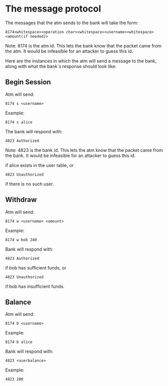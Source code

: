 # The message protocol

The messages that the atm sends to the bank will take the form:

`8174<whitespace><operation char><whitespace><username><whitespace><amount(if needed)>`

Note: 8174 is the atm id.  This lets the bank know that the packet came from the atm.  It would be infeasible for an attacker to guess this id.

Here are the instances in which the atm will send a message to the bank, along with what the bank`s response should look like:

## Begin Session

Atm will send: 

`8174 s <username>`

Example:

`8174 s alice`

The bank will respond with:

`4823 Authorized`

Note: 4823 is the bank id.  This lets the atm know that the packet came from the bank.  It would be infeasible for an attacker to guess this id.

if alice exists in the user table, or

`4823 Unauthorized`

if there is no such user.


## Withdraw

Atm will send:

`8174 w <username> <amount>`

Example:

`8174 w bob 240`

Bank will respond with:

`4823 Authorized`

if bob has sufficient funds, or

`4823 Unauthorized`

if bob has insufficient funds.

## Balance

Atm will send:

`8174 b <username>`

Example:

`8174 b alice`

Bank will respond with:

`4823 <userbalance>`

Example:

`4823 200`


